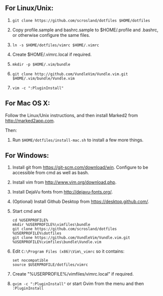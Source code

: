 ## For Linux/Unix:

  1. `git clone https://github.com/scrosland/dotfiles $HOME/dotfiles`

  1. Copy profile.sample and bashrc.sample to $HOME/.profile and .bashrc, or otherwise configure the same files.

  1. `ln -s $HOME/dotfiles/vimrc $HOME/.vimrc`

  1. Create $HOME/.vimrc.local if required.

  1. `mkdir -p $HOME/.vim/bundle`

  1. `git clone http://github.com/VundleVim/Vundle.vim.git $HOME/.vim/bundle/Vundle.vim`

  1. `vim -c ":PluginInstall"`


## For Mac OS X:

Follow the Linux/Unix instructions, and then install Marked2 from http://marked2app.com.

Then:

  1. Run `$HOME/dotfiles/install-mac.sh` to install a few more things.


## For Windows:

  1. Install git from https://git-scm.com/download/win. Configure to be accessible from cmd as well as bash.

  1. Install vim from http://www.vim.org/download.php.

  1. Install DejaVu fonts from http://dejavu-fonts.org/.

  1. (Optional) Install Github Desktop from https://desktop.github.com/.

  1. Start cmd and
  
      ```
      cd %USERPROFILE%
      mkdir %USERPROFILE%\vimfiles\bundle
      git clone https://github.com/scrosland/dotfiles %USERPROFILE%\dotfiles
      git clone https://github.com/VundleVim/Vundle.vim.git %USERPROFILE%\vimfiles\bundle\Vundle.vim
      ```

  1. Edit `C:\Program Files (x86)\Vim\_vimrc` so it contains:

      ```
      set nocompatible
      source $USERPROFILE/dotfiles/vimrc
      ```

  1. Create "%USERPROFILE%/vimfiles/vimrc.local" if required.

  1. `gvim -c ":PluginInstall"` or start Gvim from the menu and then `:PluginInstall`

